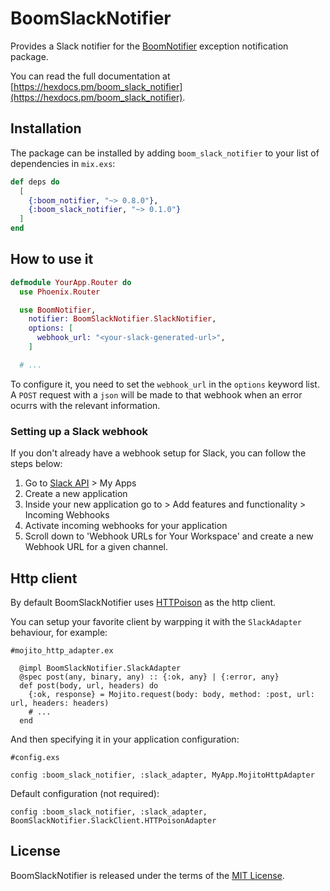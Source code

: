 # BoomSlackNotifier

Provides a Slack notifier for the [BoomNotifier](https://github.com/wyeworks/boom) exception notification package.

You can read the full documentation at [https://hexdocs.pm/boom_slack_notifier](https://hexdocs.pm/boom_slack_notifier).

## Installation

The package can be installed by adding `boom_slack_notifier` to your list of dependencies in
`mix.exs`:

```elixir
def deps do
  [
    {:boom_notifier, "~> 0.8.0"},
    {:boom_slack_notifier, "~> 0.1.0"}
  ]
end
```

## How to use it

```elixir
defmodule YourApp.Router do
  use Phoenix.Router

  use BoomNotifier,
    notifier: BoomSlackNotifier.SlackNotifier,
    options: [
      webhook_url: "<your-slack-generated-url>",
    ]

  # ...
```

To configure it, you need to set the `webhook_url` in the `options` keyword list. A `POST` request with a `json` will be made to that webhook when an error ocurrs with the relevant information.

### Setting up a Slack webhook

If you don't already have a webhook setup for Slack, you can follow the steps below:

1. Go to [Slack API](https://api.slack.com/) > My Apps
2. Create a new application
3. Inside your new application go to > Add features and functionality > Incoming Webhooks
4. Activate incoming webhooks for your application
5. Scroll down to 'Webhook URLs for Your Workspace' and create a new Webhook URL for a given channel.

## Http client

By default BoomSlackNotifier uses [HTTPoison](https://github.com/edgurgel/httpoison) as the http client. 

You can setup your favorite client by warpping it with the `SlackAdapter` behaviour, for example:

```
#mojito_http_adapter.ex

  @impl BoomSlackNotifier.SlackAdapter
  @spec post(any, binary, any) :: {:ok, any} | {:error, any}
  def post(body, url, headers) do
    {:ok, response} = Mojito.request(body: body, method: :post, url: url, headers: headers)
    # ...
  end
```

And then specifying it in your application configuration:

```
#config.exs

config :boom_slack_notifier, :slack_adapter, MyApp.MojitoHttpAdapter

```

Default configuration (not required): 
```
config :boom_slack_notifier, :slack_adapter, BoomSlackNotifier.SlackClient.HTTPoisonAdapter
```
## License

BoomSlackNotifier is released under the terms of the [MIT License](https://github.com/wyeworks/boom/blob/master/LICENSE).
